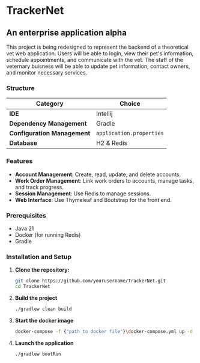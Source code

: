 # TrackerNet
## An enterprise application alpha

This project is being redesigned to represent the backend of a theoretical vet web application. Users will be able to login, view their pet's information, schedule appointments, and communicate with the vet. 
The staff of the veternary buisness will be able to update pet information, contact owners, and monitor necessary services.

### Structure
| Category                   | Choice                 |
|----------------------------|------------------------|
| **IDE**                    | Intellij                | 
| **Dependency Management**  | Gradle                 | 
| **Configuration Management** | `application.properties` |
| **Database**               | H2 & Redis                    |

### Features
- **Account Management**: Create, read, update, and delete accounts.
- **Work Order Management**: Link work orders to accounts, manage tasks, and track progress.
- **Session Management**: Use Redis to manage sessions.
- **Web Interface**: Use Thymeleaf and Bootstrap for the front end.

### Prerequisites
- Java 21
- Docker (for running Redis)
- Gradle

### Installation and Setup
1. **Clone the repository:**
   ```sh
   git clone https://github.com/yourusername/TrackerNet.git
   cd TrackerNet
2. **Build the project**
   ```sh
   ./gradlew clean build
   ```
3. **Start the docker image**
   ```sh
   docker-compose -f {"path to docker file"}\docker-compose.yml up -d
   ```
4. **Launch the application**
   ```sh
   ./gradlew bootRun
   ```
   
